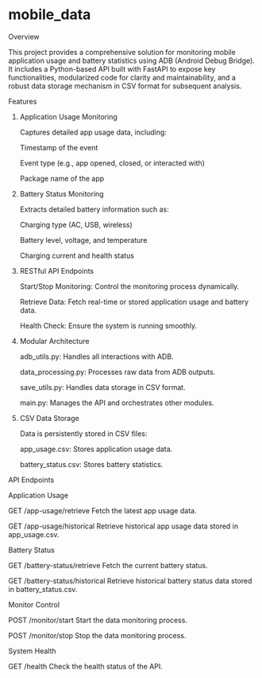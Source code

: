 # mobile_data
Overview

This project provides a comprehensive solution for monitoring mobile application usage and battery statistics using ADB (Android Debug Bridge). It includes a Python-based API built with FastAPI to expose key functionalities, modularized code for clarity and maintainability, and a robust data storage mechanism in CSV format for subsequent analysis.




Features

1. Application Usage Monitoring

      Captures detailed app usage data, including:
      
      Timestamp of the event
      
      Event type (e.g., app opened, closed, or interacted with)
      
      Package name of the app

2. Battery Status Monitoring

      Extracts detailed battery information such as:
      
      Charging type (AC, USB, wireless)
      
      Battery level, voltage, and temperature
      
      Charging current and health status

3. RESTful API Endpoints

      Start/Stop Monitoring: Control the monitoring process dynamically.
      
      Retrieve Data: Fetch real-time or stored application usage and battery data.
      
      Health Check: Ensure the system is running smoothly.

4. Modular Architecture

      adb_utils.py: Handles all interactions with ADB.
      
      data_processing.py: Processes raw data from ADB outputs.
      
      save_utils.py: Handles data storage in CSV format.
      
      main.py: Manages the API and orchestrates other modules.

5. CSV Data Storage

      Data is persistently stored in CSV files:
      
      app_usage.csv: Stores application usage data.
      
      battery_status.csv: Stores battery statistics.






API Endpoints

Application Usage

  GET /app-usage/retrieve
  Fetch the latest app usage data.
  
  GET /app-usage/historical
  Retrieve historical app usage data stored in app_usage.csv.

Battery Status

  GET /battery-status/retrieve
  Fetch the current battery status.
  
  GET /battery-status/historical
  Retrieve historical battery status data stored in battery_status.csv.

Monitor Control

  POST /monitor/start
  Start the data monitoring process.
  
  POST /monitor/stop
  Stop the data monitoring process.

System Health

  GET /health
  Check the health status of the API.
